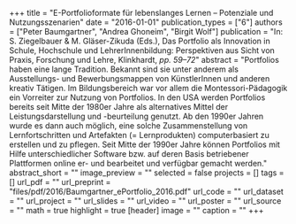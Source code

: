 +++
title = "E-Portfolioformate für lebenslanges Lernen – Potenziale und Nutzungsszenarien"
date = "2016-01-01"
publication_types = ["6"]
authors = ["Peter Baumgartner", "Andrea Ghoneim", "Birgit Wolf"]
publication = "In: S. Ziegelbauer & M. Gläser-Zikuda (Eds.), Das Portfolio als Innovation in Schule, Hochschule und LehrerInnenbildung: Perspektiven aus Sicht von Praxis, Forschung und Lehre, Klinkhardt, _pp. 59–72_"
abstract = "Portfolios haben eine lange Tradition. Bekannt sind sie unter anderem als Ausstellungs- und Bewerbungsmappen von KünstlerInnen und anderen kreativ Tätigen. Im Bildungsbereich war vor allem die Montessori-Pädagogik ein Vorreiter zur Nutzung von Portfolios. In den USA werden Portfolios bereits seit Mitte der 1980er Jahre als alternatives Mittel der Leistungsdarstellung und -beurteilung genutzt. Ab den 1990er Jahren wurde es dann auch möglich, eine solche Zusammenstellung von Lernfortschritten und Artefakten (= Lernprodukten) computerbasiert zu erstellen und zu pflegen. Seit Mitte der 1990er Jahre können Portfolios mit Hilfe unterschiedlicher Software bzw. auf deren Basis betriebener Plattformen online er- und bearbeitet und verfügbar gemacht werden."
abstract_short = ""
image_preview = ""
selected = false
projects = []
tags = []
url_pdf = ""
url_preprint = "files/pdf/2016/Baumgartner_ePortfolio_2016.pdf"
url_code = ""
url_dataset = ""
url_project = ""
url_slides = ""
url_video = ""
url_poster = ""
url_source = ""
math = true
highlight = true
[header]
image = ""
caption = ""
+++
